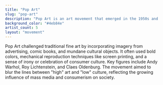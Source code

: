 ```yaml
---
title: "Pop Art"
slug: "pop-art"
description: "Pop Art is an art movement that emerged in the 1950s and 60s, drawing inspiration from popular culture, mass media, and everyday objects."
background_color: "#4eb84e"
artist_count: 5
layout: "movement"
---
```


Pop Art challenged traditional fine art by incorporating imagery from advertising, comic books, and mundane cultural objects. It often used bold colors, mechanical reproduction techniques like screen printing, and a sense of irony or celebration of consumer culture. Key figures include Andy Warhol, Roy Lichtenstein, and Claes Oldenburg. The movement aimed to blur the lines between "high" art and "low" culture, reflecting the growing influence of mass media and consumerism on society.
